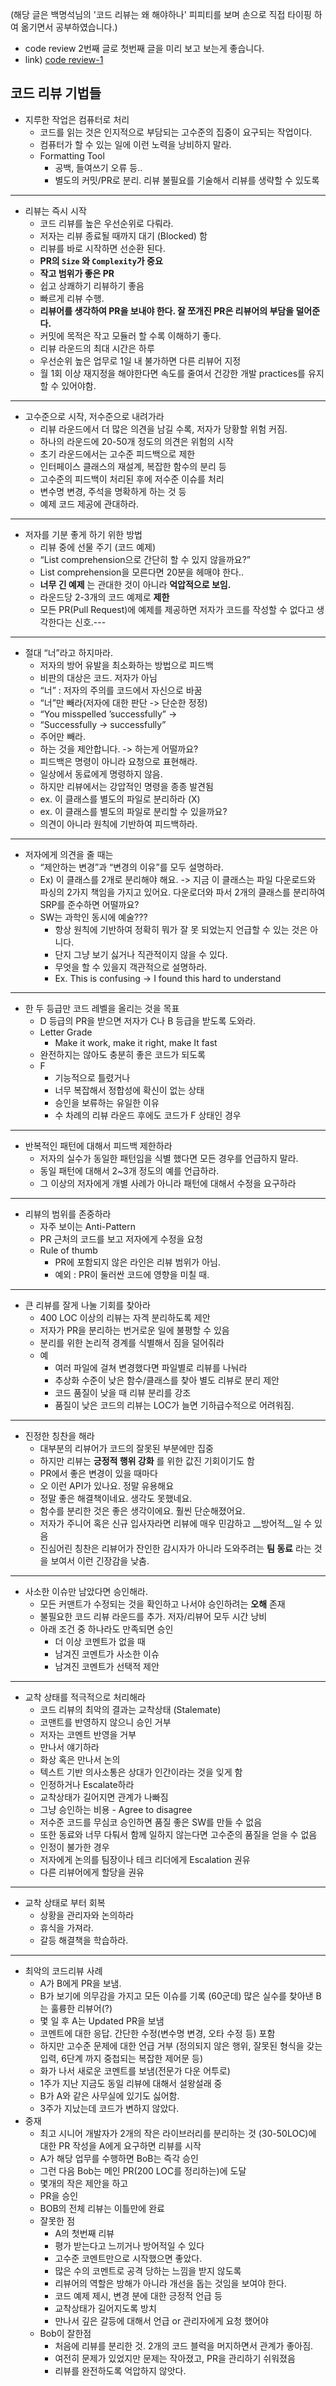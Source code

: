 (해당 글은 백명석님의 '코드 리뷰는 왜 해야하나' 피피티를 보며 손으로 직접 타이핑 하여 옮기면서 공부하였습니다.)

* code review 2번째 글로 첫번째 글을 미리 보고 보는게 좋습니다.
* link) [code review-1](./code-review.md)

## 코드 리뷰 기법들

* 지루한 작업은 컴퓨터로 처리
  * 코드를 읽는 것은 인지적으로 부담되는 고수준의 집중이 요구되는 작업이다.
  * 컴퓨터가 할 수 있는 일에 이런 노력을 낭비하지 말라.
  * Formatting Tool
    * 공백, 들여쓰기 오류 등..
    * 별도의 커밋/PR로 분리. 리뷰 불필요를 기술해서 리뷰를 생략할 수 있도록
---    
* 리뷰는 즉시 시작
  * 코드 리뷰를 높은 우선순위로 다뤄라.
  * 저자는 리뷰 종료될 때까지 대기 (Blocked) 함
  * 리뷰를 바로 시작하면 선순환 된다.
  * __PR의 `Size` 와 `Complexity`가 중요__
  * __작고 범위가 좋은 PR__
  * 쉽고 상쾌하기 리뷰하기 좋음
  * 빠르게 리뷰 수행.
  * __리뷰어를 생각하여 PR을 보내야 한다. 잘 쪼개진 PR은 리뷰어의 부담을 덜어준다.__
  * 커밋에 목적은 작고 모듈러 할 수록 이해하기 좋다.
  * 리뷰 라운드의 최대 시간은 하루
  * 우선순위 높은 업무로 1일 내 불가하면 다른 리뷰어 지정
  * 월 1회 이상 재지정을 해야한다면 속도를 줄여서 건강한 개발 practices를 유지할 수 있어야함.
---  
* 고수준으로 시작, 저수준으로 내려가라
  * 리뷰 라운드에서 더 많은 의견을 남길 수록, 저자가 당황할 위험 커짐.
  * 하나의 라운드에 20-50개 정도의 의견은 위험의 시작
  * 초기 라운드에서는 고수준 피드백으로 제한
  * 인터페이스 클래스의 재설계, 복잡한 함수의 분리 등
  * 고수준의 피드백이 처리된 후에 저수준 이슈를 처리
  * 변수명 변경, 주석을 명확하게 하는 것 등
  * 예제 코드 제공에 관대하라.
---
* 저자를 기분 좋게 하기 위한 방법
  * 리뷰 중에 선물 주기 (코드 예제)
  * “List comprehension으로 간단히 할 수 있지 않을까요?”
  * List comprehension을 모른다면 20분을 헤매야 한다..
  * __너무 긴 예제__ 는 관대한 것이 아니라 __억압적으로 보임.__
  * 라운드당 2-3개의 코드 예제로 __제한__
  * 모든 PR(Pull Request)에 예제를 제공하면 저자가 코드를 작성할 수 없다고 생각한다는 신호.---
---  
* 절대 “너”라고 하지마라.
  * 저자의 방어 유발을 최소화하는 방법으로 피드백
  * 비판의 대상은 코드. 저자가 아님
  * “너” : 저자의 주의를 코드에서 자신으로 바꿈
  * “너”만 빼라(저자에 대한 판단 -> 단순한 정정)
  * “You misspelled ’successfully” ->
  * “Successfully -> successfully”
  * 주어만 빼라.
  * 하는 것을 제안합니다. -> 하는게 어떨까요?
  * 피드백은 명령이 아니라 요청으로 표현해라.
  * 일상에서 동료에게 명령하지 않음.
  * 하지만 리뷰에서는 강압적인 명령을 종종 발견됨
  * ex. 이 클래스를 별도의 파일로 분리하라 (X)
  * ex. 이 클래스를 별도의 파일로 분리할 수 있을까요?
  * 의견이 아니라 원칙에 기반하여 피드백하라.
---
* 저자에게 의견을 줄 때는
  * “제안하는 변경”과 “변경의 이유”를 모두 설명하라.
  * Ex) 이 클래스를 2개로 분리해야 해요. -> 지금 이 클래스는 파일 다운로드와 파싱의 2가지 책임을 가지고 있어요. 다운로더와 파서 2개의 클래스를 분리하여 SRP를 준수하면 어떨까요?
  * SW는 과학인 동시에 예술???
    * 항상 원칙에 기반하여 정확히 뭐가 잘 못 되었는지 언급할 수 있는 것은 아니다.
    * 단지 그냥 보기 싫거나 직관적이지 않을 수 있다.
    * 무엇을 할 수 있을지 객관적으로 설명하라.
    * Ex. This is confusing -> I found this hard to understand
---    
* 한 두 등급만 코드 레벨을 올리는 것을 목표
  * D 등급의 PR을 받으면 저자가 C나 B 등급을 받도록 도와라.
  * Letter Grade
    * Make it work, make it right, make It fast
  * 완전하지는 않아도 충분히 좋은 코드가 되도록
  * F
    * 기능적으로 틀렸거나
    * 너무 복잡해서 정합성에 확신이 없는 상태
    * 승인을 보류하는 유일한 이유
    * 수 차례의 리뷰 라운드 후에도 코드가 F 상태인 경우
---
* 반복적인 패턴에 대해서 피드백 제한하라
  * 저자의 실수가 동일한 패턴임을 식별 했다면 모든 경우를 언급하지 말라.
  * 동일 패턴에 대해서 2~3개 정도의 예를 언급하라.
  * 그 이상의 저자에게 개별 사례가 아니라 패턴에 대해서 수정을 요구하라
---  
* 리뷰의 범위를 존중하라
  * 자주 보이는 Anti-Pattern
  * PR 근처의 코드를 보고 저자에게 수정을 요청
  * Rule of thumb
    * PR에 포함되지 않은 라인은 리뷰 범위가 아님.
    * 예외 : PR이 둘러싼 코드에 영향을 미칠 때.
---
* 큰 리뷰를 잘게 나눌 기회를 찾아라
  * 400 LOC 이상의 리뷰는 자겍 분리하도록 제안
  * 저자가 PR을 분리하는 번거로운 일에 불평할 수 있음
  * 분리를 위한 논리적 경계를 식별해서 짐을 덜어줘라
  * 예
    * 여러 파일에 걸쳐 변경했다면 파일별로 리뷰를 나눠라
    * 추상화 수준이 낮은 함수/클래스를 찾아 별도 리뷰로 분리 제안
    * 코드 품질이 낮을 때 리뷰 분리를 강조
    * 품질이 낮은 코드의 리뷰는 LOC가 늘면 기하급수적으로 어려워짐.
---
* 진정한 칭찬을 해라
  * 대부분의 리뷰어가 코드의 잘못된 부분에만 집중
  * 하지만 리뷰는 __긍정적 행위 강화__ 를 위한 값진 기회이기도 함
  * PR에서 좋은 변경이 있을 때마다
  * 오 이런 API가 있나요. 정말 유용해요
  * 정말 좋은 해결책이네요. 생각도 못했네요.
  * 함수를 분리한 것은 좋은 생각이에요. 훨씬 단순해졌어요.
  * 저자가 주니어 혹은 신규 입사자라면 리뷰에 매우 민감하고 __방어적__일 수 있음
  * 진심어린 칭찬은 리뷰어가 잔인한 감시자가 아니라 도와주려는 __팀 동료__ 라는 것을 보여서 이런 긴장감을 낮춤.
---
* 사소한 이슈만 남았다면 승인해라.
  * 모든 커맨트가 수정되는 것을 확인하고 나서야 승인하려는 __오해__ 존재
  * 불필요한 코드 리뷰 라운드를 추가. 저자/리뷰어 모두 시간 낭비
  * 아래 조건 중 하나라도 만족되면 승인
    * 더 이상 코멘트가 없을 때
    * 남겨진 코멘트가 사소한 이슈
    * 남겨진 코멘트가 선택적 제안
---
* 교착 상태를 적극적으로 처리해라
  * 코드 리뷰의 최악의 결과는 교착상태 (Stalemate)
  * 코맨트를 반영하지 않으니 승인 거부
  * 저자는 코멘트 반영을 거부
  * 만나서 얘기하라
  * 화상 혹은 만나서 논의
  * 텍스트 기반 의사소통은 상대가 인간이라는 것을 잊게 함
  * 인정하거나 Escalate하라
  * 교착상태가 길어지면 관계가 나빠짐
  * 그냥 승인하는 비용 - Agree to disagree
  * 저수준 코드를 무심코 승인하면 품질 좋은 SW를 만들 수 없음
  * 또한 동료와 너무 다퉈서 함께 일하지 않는다면 고수준의 품질을 얻을 수 없음
  * 인정이 불가한 경우
  * 저자에게 논의를 팀장이나 테크 리더에게 Escalation 권유
  * 다른 리뷰어에게 할당을 권유
---
* 교착 상태로 부터 회복
  * 상황을 관리자와 논의하라
  * 휴식을 가져라.
  * 갈등 해결책을 학습하라.
---
* 최악의 코드리뷰 사례
  * A가 B에게 PR을 보냄.
  * B가 보기에 의무감을 가지고 모든 이슈를 기록 (60군데) 많은 실수를 찾아낸 B는 훌륭한 리뷰어(?)
  * 몇 일 후 A는 Updated PR을 보냄
  * 코멘트에 대한 응답. 간단한 수정(변수명 변경, 오타 수정 등) 포함
  * 하지만 고수준 문제에 대한 언급 거부 (정의되지 않은 행위, 잘못된 형식을 갖는 입력, 6단계 까지 중첩되는 복잡한 제어문 등)
  * 화가 나서 새로운 코멘트를 보냄(전문가 다운 어투로)
  * 1주가 지난 지금도 동일 리뷰에 대해서 설왕설래 중
  * B가 A와 같은 사무실에 있기도 싫어함.
  * 3주가 지났는데 코드가 변하지 않았다.
* 중재
  * 최고 시니어 개발자가 2개의 작은 라이브러리를 분리하는 것 (30-50LOC)에 대한 PR 작성을 A에게 요구하면 리뷰를 시작
  * A가 해당 업무를 수행하면 BoB는 즉각 승인
  * 그런 다음 Bob는 메인 PR(200 LOC를 정리하는)에 도달
  * 몇개의 작은 제안을 하고
  * PR을 승인
  * BOB의 전체 리뷰는 이틀만에 완료
  * 잘못한 점
    * A의 첫번째 리뷰
    * 평가 받는다고 느끼거나 방어적일 수 있다
    * 고수준 코멘트만으로 시작했으면 좋았다.
    * 많은 수의 코멘트로 공격 당하는 느낌을 받지 않도록
    * 리뷰어의 역할은 방해가 아니라 개선을 돕는 것임을 보여야 한다.
    * 코드 예제 제시, 변경 분에 대한 긍정적 언급 등
    * 교착상태가 길어지도록 방치
    * 만나서 깊은 갈등에 대해서 언급 or 관리자에게 요청 했어야
  * Bob이 잘한점
    * 처음에 리뷰를 분리한 것. 2개의 코드 블럭을 머지하면서 관계가 좋아짐.
    * 여전히 문제가 있었지만 문제는 작아졌고, PR을 관리하기 쉬워졌음
    * 리뷰를 완전하도록 억압하지 않앗다.
